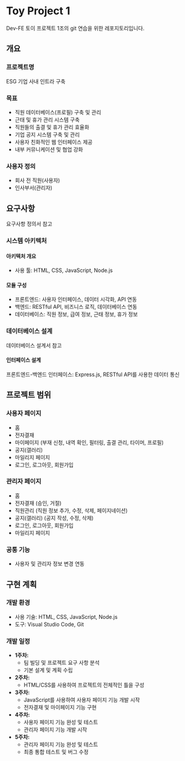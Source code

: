 # Toy Project 1
Dev-FE 토이 프로젝트 1조의 git 연습을 위한 레포지토리입니다.

## 개요

### 프로젝트명

ESG 기업 사내 인트라 구축

### 목표

- 직원 데이터베이스(프로필) 구축 및 관리
- 근태 및 휴가 관리 시스템 구축
- 직원들의 출결 및 휴가 관리 효율화
- 기업 공지 시스템 구축 및 관리
- 사용자 친화적인 웹 인터페이스 제공
- 내부 커뮤니케이션 및 협업 강화

### 사용자 정의

- 회사 전 직원(사용자)
- 인사부서(관리자)

## 요구사항

요구사항 정의서 참고

### 시스템 아키텍처

#### 아키텍처 개요

- 사용 툴: HTML, CSS, JavaScript, Node.js

#### 모듈 구성

- 프론트엔드: 사용자 인터페이스, 데이터 시각화, API 연동
- 백엔드: RESTful API, 비즈니스 로직, 데이터베이스 연동
- 데이터베이스: 직원 정보, 급여 정보, 근태 정보, 휴가 정보

### 데이터베이스 설계

데이터베이스 설계서 참고

#### 인터페이스 설계

프론트엔드-백엔드 인터페이스: Express.js, RESTful API를 사용한 데이터 통신

## 프로젝트 범위

### 사용자 페이지

- 홈
- 전자결재
- 마이페이지 (부재 신청, 내역 확인, 필터링, 출결 관리, 타이머, 프로필)
- 공지(갤러리)
- 마일리지 페이지
- 로그인, 로그아웃, 회원가입

### 관리자 페이지

- 홈
- 전자결재 (승인, 거절)
- 직원관리 (직원 정보 추가, 수정, 삭제, 페이지네이션)
- 공지(갤러리) (공지 작성, 수정, 삭제)
- 로그인, 로그아웃, 회원가입
- 마일리지 페이지

### 공통 기능

- 사용자 및 관리자 정보 변경 연동

## 구현 계획

### 개발 환경

- 사용 기술: HTML, CSS, JavaScript, Node.js
- 도구: Visual Studio Code, Git

### 개발 일정

- **1주차:**
    - 팀 빌딩 및 프로젝트 요구 사항 분석
    - 기본 설계 및 계획 수립
- **2주차:**
    - HTML/CSS를 사용하여 프로젝트의 전체적인 틀을 구성
- **3주차:**
    - JavaScript를 사용하여 사용자 페이지 기능 개발 시작
    - 전자결재 및 마이페이지 기능 구현
- **4주차:**
    - 사용자 페이지 기능 완성 및 테스트
    - 관리자 페이지 기능 개발 시작
- **5주차:**
    - 관리자 페이지 기능 완성 및 테스트
    - 최종 통합 테스트 및 버그 수정
